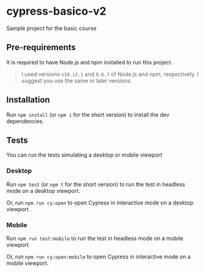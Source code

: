 # cypress-basico-v2

Sample project for the basic course 

## Pre-requirements

It is required to have Node.js and npm installed to run this project.

> I used versions `v18.12.1` and `9.6.7` of Node.js and npm, respectively. I suggest you use the same or later versions.

## Installation

Run `npm install` (or `npm i` for the short version) to install the dev dependencies.

## Tests
You can run the tests simulating a desktop or mobile viewport 

### Desktop 

Run `npm test` (or `npm t` for the short version) to run the test in headless mode on a desktop viewport.

Or, run `npm run cy:open` to open Cypress in interactive mode on a desktop viewport .

### Mobile 

Run `npm run test:mobile`  to run the test in headless mode on a mobile viewport.

Or, run `npm run cy:open:mobile` to open Cypress in interactive mode on a mobile viewport.
